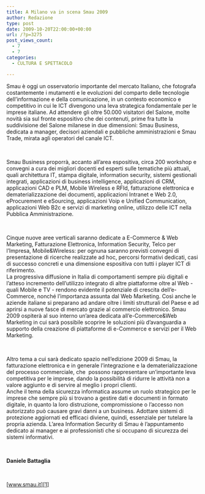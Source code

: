 ```yaml
---
title: A Milano va in scena Smau 2009
author: Redazione
type: post
date: 2009-10-20T22:00:00+00:00
url: /?p=3275
post_views_count:
  - 7
  - 7
categories:
  - CULTURA E SPETTACOLO

---
```

Smau &egrave; oggi un osservatorio importante del mercato Italiano, che fotografa costantemente i mutamenti e le evoluzioni del comparto delle tecnologie dell&#8217;informazione e della comunicazione, in un contesto economico e competitivo in cui le ICT divengono una leva strategica fondamentale per le imprese italiane. Ad attendere gli oltre 50.000 visitatori del Salone, molte novit&agrave; sia sul fronte espositivo che dei contenuti, prime fra tutte la suddivisione del Salone milanese in due dimensioni: Smau Business, dedicata a manager, decisori aziendali e pubbliche amministrazioni e Smau Trade, mirata agli operatori del canale ICT.

&nbsp;

Smau Business proporr&agrave;, accanto all&rsquo;area espositiva, circa 200 workshop e convegni a cura dei migliori docenti ed esperti sulle tematiche pi&ugrave; attuali, quali architettura IT, stampa digitale, information security, sistemi gestionali integrati, applicazioni di business intelligence, applicazioni di CRM, applicazioni CAD e PLM, Mobile Wireless e RFId, fatturazione elettronica e dematerializzazione dei documenti, applicazioni Intranet e Web 2.0, eProcurement e eSourcing, applicazioni Voip e Unified Communication, applicazioni Web B2c e servizi di marketing online, utilizzo delle ICT nella Pubblica Amministrazione.

&nbsp;

Cinque nuove aree verticali saranno dedicate a E&#45;Commerce & Web Marketing, Fatturazione Elettronica, Information Security, Telco per l&rsquo;Impresa, Mobile&Wireless: per ognuna saranno previsti convegni di presentazione di ricerche realizzate ad hoc, percorsi formativi dedicati, casi di successo concreti e una dimensione espositiva con tutti i player ICT di riferimento.  
La progressiva diffusione in Italia di comportamenti sempre pi&ugrave; digitali e l&#8217;atteso incremento dell&#8217;utilizzo integrato di altre piattaforme oltre al Web &#45; quali Mobile e TV &#45; rendono evidente il potenziale di crescita dell&#8217;e&#45;Commerce, nonch&eacute; l&#8217;importanza assunta dal Web Marketing. Cos&igrave; anche le aziende italiane si preparano ad andare oltre i limiti strutturali del Paese e ad aprirsi a nuove fasce di mercato grazie al commercio elettronico. Smau 2009 ospiter&agrave; al suo interno un&rsquo;area dedicata all&rsquo;e&#45;Commerce&Web Marketing in cui sar&agrave; possibile scoprire le soluzioni pi&ugrave; d&rsquo;avanguardia a supporto della creazione di piattaforme di e&#45;Commerce e servizi per il Web Marketing.

&nbsp;

Altro tema a cui sar&agrave; dedicato spazio nell&#8217;edizione 2009 di Smau, la fatturazione elettronica e in generale l&#8217;integrazione e la dematerializzazione del processo commerciale, che&nbsp; possono rappresentare un&#8217;importante leva competitiva per le imprese, dando la possibilit&agrave; di ridurre le attivit&agrave; non a valore aggiunto e di servire al meglio i propri clienti.  
Anche il tema della sicurezza informatica assume un ruolo strategico per le imprese che sempre pi&ugrave; si trovano a gestire dati e documenti in formato digitale, in quanto la loro distruzione, compromissione o l&rsquo;accesso non autorizzato pu&ograve; causare gravi danni a un business. Adottare sistemi di protezione aggiornati ed efficaci diviene, quindi, essenziale per tutelare la propria azienda. L&rsquo;area Information Security di Smau &egrave; l&rsquo;appuntamento dedicato ai manager e ai professionisti che si occupano di sicurezza dei sistemi informativi.

&nbsp;

**Daniele Battaglia**

&nbsp;

[www.smau.it][1]

 [1]: https://www.smau.it